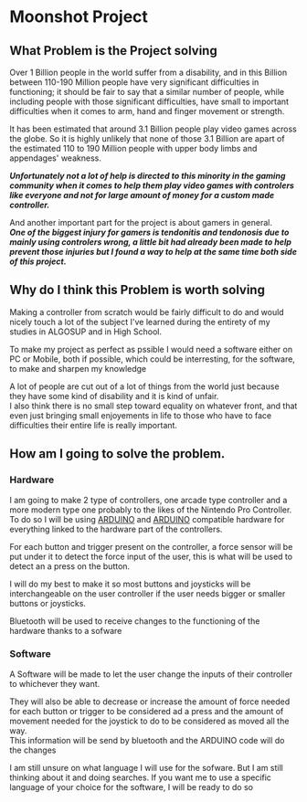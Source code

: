 # Moonshot Project 

## What Problem is the Project solving

  Over 1 Billion people in the world suffer from a disability, and in this Billion between 110-190 Million people have very significant difficulties in functioning; it should be fair to say that a similar number of people, while including people with those significant difficulties, have small to important difficulties when it comes to arm, hand and finger movement or strength.
  
  It has been estimated that around 3.1 Billion people play video games across the globe. So it is highly unlikely that none of those 3.1 Billion are apart of the estimated 110 to 190 Million people with upper body limbs and appendages' weakness.
  
  ***Unfortunately not a lot of help is directed to this minority in the gaming community when it comes to help them play video games with controlers like everyone and not for large amount of money for a custom made controller.***
  
  And another important part for the project is about gamers in general.  
  ***One of the biggest injury for gamers is tendonitis and tendonosis due to mainly using controlers wrong, a little bit had already been made to help prevent those injuries but I found a way to help at the same time both side of this project.***
  
  
## Why do I think this Problem is worth solving

  Making a controller from scratch would be fairly difficult to do and would nicely touch a lot of the subject I've learned during the entirety of my studies in ALGOSUP and in High School.
  
  To make my project as perfect as pssible I would need a software either on PC or Mobile, both if possible, which could be interresting, for the  software, to make and sharpen my knowledge

  A lot of people are cut out of a lot of things from the world just because they have some kind of disability and it is kind of unfair.  
  I also think there is no small step toward equality on whatever front, and that even just bringing small enjoyements in life to those who have to face difficulties their entire life is really important.
  
## How am I going to solve the problem.

### Hardware

  I am going to make 2 type of controllers, one arcade type controller and a more modern type one probably to the likes of the Nintendo Pro Controller.
  To do so I will be using [ARDUINO](https://www.arduino.cc) and [ARDUINO](https://www.arduino.cc) compatible hardware for everything linked to the hardware part of the controllers.
  
  For each button and trigger present on the controller, a force sensor will be put under it to detect the force input of the user, this is what will be used to detect an a press on the button.
  
  I will do my best to make it so most buttons and joysticks will be interchangeable on the user controller if the user needs bigger or smaller buttons or joysticks.
  
 Bluetooth will be used to receive changes to the functioning of the hardware thanks to a sofware
  
### Software

  A Software will be made to let the user change the inputs of their controller to whichever they want.
  
  They will also be able to decrease or increase the amount of force needed for each button or trigger to be considered ad a press and the amount of movement needed for the joystick to do to be considered as moved all the way.  
  This information will be send by bluetooth and the ARDUINO code will do the changes
  
  I am still unsure on what language I will use for the sofware. But I am still thinking about it and doing searches.
  If you want me to use a specific language of your choice for the software, I will be ready to do so
